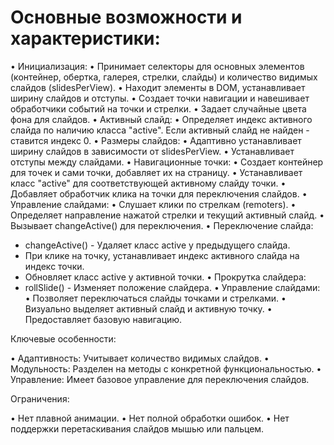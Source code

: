 # Основные возможности и характеристики:

•  Инициализация:
  •  Принимает селекторы для основных элементов (контейнер, обертка, галерея, стрелки, слайды) и количество видимых слайдов (slidesPerView).
  •  Находит элементы в DOM, устанавливает ширину слайдов и отступы.
  •  Создает точки навигации и навешивает обработчики событий на точки и стрелки.
  •  Задает случайные цвета фона для слайдов.
•  Активный слайд:
  •  Определяет индекс активного слайда по наличию класса "active". Если активный слайд не найден - ставится индекс 0.
•  Размеры слайдов:
  •  Адаптивно устанавливает ширину слайдов в зависимости от slidesPerView.
  •  Устанавливает отступы между слайдами.
•  Навигационные точки:
  •  Создает контейнер для точек и сами точки, добавляет их на страницу.
  •  Устанавливает класс "active" для соответствующей активному слайду точки.
  •  Добавляет обработчик клика на точки для переключения слайдов.
•  Управление слайдами:
  •  Слушает клики по стрелкам (remoters).
  •  Определяет направление нажатой стрелки и текущий активный слайд.
  •  Вызывает changeActive() для переключения.
•  Переключение слайда:
   *  changeActive() - Удаляет класс active у предыдущего слайда.
   *  При клике на точку, устанавливает индекс активного слайда на индекс точки.
   * Обновляет класс active у активной точки.
•  Прокрутка слайдера:
   *  rollSlide() - Изменяет положение слайдера.
•  Управление слайдами:
  •  Позволяет переключаться слайды точками и стрелками.
  •  Визуально выделяет активный слайд и активную точку.
  •  Предоставляет базовую навигацию.

Ключевые особенности:

•  Адаптивность: Учитывает количество видимых слайдов.
•  Модульность: Разделен на методы с конкретной функциональностью.
•  Управление: Имеет базовое управление для переключения слайдов.

Ограничения:

•  Нет плавной анимации.
•  Нет полной обработки ошибок.
•  Нет поддержки перетаскивания слайдов мышью или пальцем.
